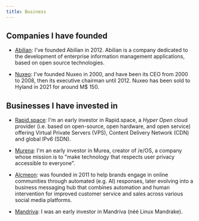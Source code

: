 ```yaml
---
title: Business
---
```


## Companies I have founded

* [Abilian](https://abilian.com/): I've founded Abilian in 2012.
  Abilian is a company dedicated to the development of enterprise
  information management applications, based on open source technologies.

* [Nuxeo](https://www.nuxeo.com/): I've founded Nuxeo in 2000,
  and have been its CEO from 2000 to 2008, then its executive chairman until 2012.
  Nuxeo has been sold to Hyland in 2021 for around M$ 150.


## Businesses I have invested in

* [Rapid.space](https://rapid.space/): I'm an early investor in Rapid.space, a *Hyper Open* cloud provider (i.e. based on open-source, open hardware, and open service) offering Virtual Private Servers (VPS), Content Delivery Network (CDN) and global IPv6 (SDN).

* [Murena](https://murena.com): I'm an early investor in Murea, creator of /e/OS, a company whose mission is to "make technology that respects user privacy accessible to everyone".

* [Alcmeon](https://alcmeon.com/): was founded in 2011 to help brands engage in online communities through automated (e.g. AI) responses, later evolving into a business messaging hub that combines automation and human intervention for improved customer service and sales across various social media platforms.

* [Mandriva](https://fr.wikipedia.org/wiki/Mandriva): I was an early investor in Mandriva (néé Linux Mandrake).
